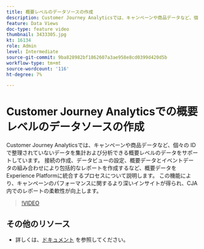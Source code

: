 ```yaml
---
title: 概要レベルのデータソースの作成
description: Customer Journey Analyticsでは、キャンペーンや商品データなど、個々の ID で整理されていないデータを集計および分析できる概要レベルのデータをサポートしています。
feature: Data Views
doc-type: feature video
thumbnail: 3433305.jpg
kt: 16134
role: Admin
level: Intermediate
source-git-commit: 9ba828982bf1862607a3ae958e8cd0399d420d5b
workflow-type: tm+mt
source-wordcount: '116'
ht-degree: 7%

---
```


# Customer Journey Analyticsでの概要レベルのデータソースの作成

Customer Journey Analyticsでは、キャンペーンや商品データなど、個々の ID で整理されていないデータを集計および分析できる概要レベルのデータをサポートしています。 接続の作成、データビューの設定、概要データとイベントデータの組み合わせにより包括的なレポートを作成するなど、概要データをExperience Platformに統合するプロセスについて説明します。 この機能により、キャンペーンのパフォーマンスに関するより深いインサイトが得られ、CJA 内でのレポートの柔軟性が向上します。

>[!VIDEO](https://video.tv.adobe.com/v/3433305/?quality=12&learn=on)

## その他のリソース

* 詳しくは、[ドキュメント](https://experienceleague.adobe.com/ja/docs/analytics-platform/using/cja-dataviews/summary-data) を参照してください。

